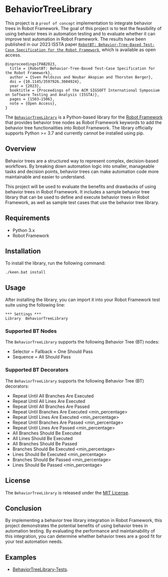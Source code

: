 # BehaviorTreeLibrary

This project is a `proof of concept` implementation to integrate behavior trees in Robot Framework. The goal of this project is to test the feasibility of using behavior trees in automation testing and to evaluate whether it can improve test automation in Robot Framework. The results have been published in our 2023 ISSTA paper [`RobotBT: Behavior-Tree-Based Test-Case Specification for the Robot Framework`](https://doi.org/10.1145/3597926.3604924), which is available as open access.

```
@inproceedings{PAB2023,
  title = {RobotBT: Behavior-Tree-Based Test-Case Specification for the Robot Framework},
  author = {Sven Peldszus and Noubar Akopian and Thorsten Berger},  
  doi = {10.1145/3597926.3604924},
  year = {2023},
  booktitle = {Proceedings of the ACM SIGSOFT International Symposium on Software Testing and Analysis (ISSTA)},
  pages = {1503–1506},
  note = {Open Access},
}
```

The [`BehaviorTreeLibrary`](https://github.com/noubar/RobotFramework-BehaviorTreeLibrary) is a Python-based library for the [Robot Framework](https://robotframework.org/) that provides behavior tree nodes as Robot Framework keywords to add the behavior tree functionalities into Robot Framework.
The library officially supports Python >= 3.7 and currently cannot be installed using pip.


## Overview

Behavior trees are a structured way to represent complex, decision-based workflows. By breaking down automation logic into smaller, manageable tasks and decision points, behavior trees can make automation code more maintainable and easier to understand.

This project will be used to evaluate the benefits and drawbacks of using behavior trees in Robot Framework. It includes a sample behavior tree library that can be used to define and execute behavior trees in Robot Framework, as well as sample test cases that use the behavior tree library.

## Requirements

- Python 3.x
- Robot Framework

## Installation

To install the library, run the following command:

```
./keen.bat install
```

## Usage

After installing the library, you can import it into your Robot Framework test suite using the following line:

```
*** Settings ***
Library  BehaviorTreeLibrary
```

### Supported BT Nodes

The `BehaviorTreeLibrary` supports the following Behavior Tree (BT) nodes:

- Selector = Fallback = One Should Pass
- Sequence = All Should Pass

### Supported BT Decorators

The `BehaviorTreeLibrary` supports the following Behavior Tree (BT) decorators:

- Repeat Until All Branches Are Executed
- Repeat Until All Lines Are Executed
- Repeat Until All Branches Are Passed
- Repeat Until Branches Are Executed  \<min_percentage>
- Repeat Until Lines Are Executed  \<min_percentage>
- Repeat Until Branches Are Passed  \<min_percentage>
- Repeat Until Lines Are Passed  \<min_percentage>
- All Branches Should Be Executed
- All Lines Should Be Executed
- All Branches Should Be Passed
- Branches Should Be Executed  \<min_percentage>
- Lines Should Be Executed  \<min_percentage>
- Branches Should Be Passed  \<min_percentage>
- Lines Should Be Passed  \<min_percentage>

## License

The `BehaviorTreeLibrary` is released under the [MIT License](https://opensource.org/licenses/MIT).

## Conclusion

By implementing a behavior tree library integration in Robot Framework, this project demonstrates the potential benefits of using behavior trees in automation testing. By evaluating the performance and maintainability of this integration, you can determine whether behavior trees are a good fit for your test automation needs.

## Examples

- [BehaviorTreeLibrary-Tests](https://github.com/noubar/BehaviorTreeLibrary-Tests).
